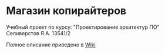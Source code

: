 # Магазин копирайтеров

Учебный проект по курсу: "Проектирование архитектур ПО"
Селиверстов Я.А. 13541/2

Полное описание приведено в [Wiki](https://github.com/SilverYar/Copiriters/wiki)
